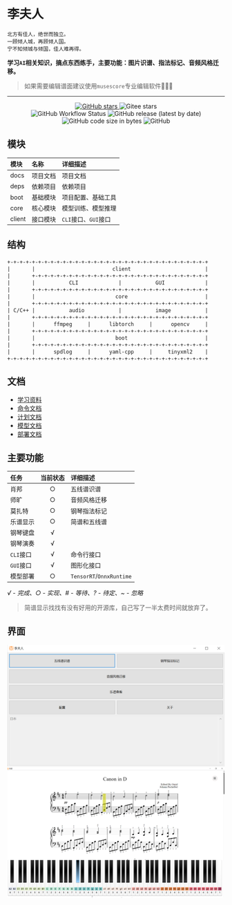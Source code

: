 # 李夫人

```
北方有佳人，绝世而独立。
一顾倾人城，再顾倾人国。
宁不知倾城与倾国，佳人难再得。
```

**学习`AI`相关知识，搞点东西练手，主要功能：图片识谱、指法标记、音频风格迁移。**

> 如果需要编辑谱面建议使用`musescore`专业编辑软件💃💃💃

----

<p align="center">
    <a target="_blank" href="https://starchart.cc/acgist/lifuren">
        <img alt="GitHub stars" src="https://img.shields.io/github/stars/acgist/lifuren?style=flat-square&label=Github%20stars&color=crimson" />
    </a>
    <img alt="Gitee stars" src="https://img.shields.io/badge/dynamic/json?style=flat-square&label=Gitee%20stars&color=crimson&url=https://gitee.com/api/v5/repos/acgist/lifuren&query=$.stargazers_count&cacheSeconds=3600" />
    <br />
    <img alt="GitHub Workflow Status" src="https://img.shields.io/github/actions/workflow/status/acgist/lifuren/build.yml?style=flat-square&branch=master" />
    <img alt="GitHub release (latest by date)" src="https://img.shields.io/github/v/release/acgist/lifuren?style=flat-square&color=orange" />
    <img alt="GitHub code size in bytes" src="https://img.shields.io/github/languages/code-size/acgist/lifuren?style=flat-square&color=blue" />
    <img alt="GitHub" src="https://img.shields.io/github/license/acgist/lifuren?style=flat-square&color=blue" />
</p>

## 模块

|模块|名称|详细描述|
|:--|:--|:--|
|docs|项目文档|项目文档|
|deps|依赖项目|依赖项目|
|boot|基础模块|项目配置、基础工具|
|core|核心模块|模型训练、模型推理|
|client|接口模块|`CLI`接口、`GUI`接口|

## 结构

```
+-+-+-+-+-+-+-+-+-+-+-+-+-+-+-+-+-+-+-+-+-+-+-+-+-+-+-+-+-+-+-+-+
|       |                         client                        |
|       +-+-+-+-+-+-+-+-+-+-+-+-+-+-+-+-+-+-+-+-+-+-+-+-+-+-+-+-+
|       |           CLI             |           GUI             |
|       +-+-+-+-+-+-+-+-+-+-+-+-+-+-+-+-+-+-+-+-+-+-+-+-+-+-+-+-+
|       |                          core                         |
|       +-+-+-+-+-+-+-+-+-+-+-+-+-+-+-+-+-+-+-+-+-+-+-+-+-+-+-+-+
| C/C++ |           audio           |           image           |
|       +-+-+-+-+-+-+-+-+-+-+-+-+-+-+-+-+-+-+-+-+-+-+-+-+-+-+-+-+
|       |      ffmpeg     |      libtorch     |      opencv     |
|       +-+-+-+-+-+-+-+-+-+-+-+-+-+-+-+-+-+-+-+-+-+-+-+-+-+-+-+-+
|       |                          boot                         |
|       +-+-+-+-+-+-+-+-+-+-+-+-+-+-+-+-+-+-+-+-+-+-+-+-+-+-+-+-+
|       |      spdlog     |      yaml-cpp     |     tinyxml2    |
+-+-+-+-+-+-+-+-+-+-+-+-+-+-+-+-+-+-+-+-+-+-+-+-+-+-+-+-+-+-+-+-+
```

## 文档

* [学习资料](./docs/AI.md)
* [命令文档](./docs/CLI.md)
* [计划文档](./docs/TODO.md)
* [模型文档](./docs/Model.md)
* [部署文档](./docs/Deploy.md)

## 主要功能

|任务|当前状态|详细描述|
|:--|:--:|:--|
|肖邦|○|五线谱识谱|
|师旷|○|音频风格迁移|
|莫扎特|○|钢琴指法标记|
|乐谱显示|○|简谱和五线谱|
|钢琴键盘|√||
|钢琴演奏|√||
|`CLI`接口|√|命令行接口|
|`GUI`接口|√|图形化接口|
|模型部署|○|`TensorRT`/`OnnxRuntime`|

*√ - 完成、○ - 实现、# - 等待、? - 待定、~ - 忽略*

> 简谱显示找找有没有好用的开源库，自己写了一半太费时间就放弃了。

## 界面

![主界面](./docs/main.png)
![谱界面](./docs/score.png)
